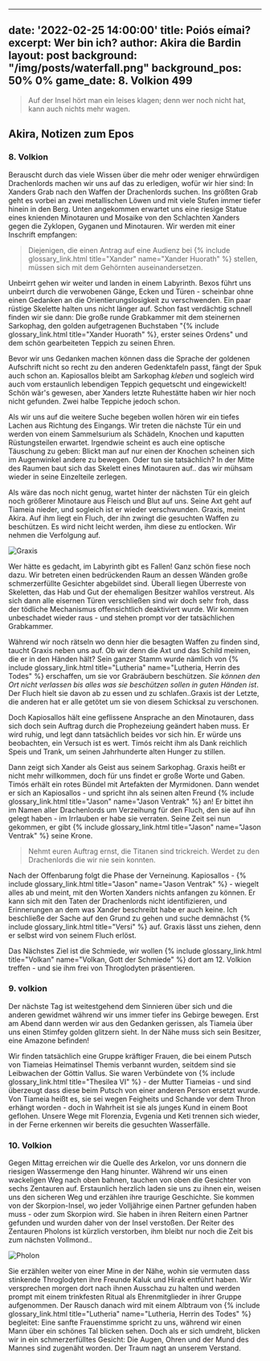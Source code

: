   ---
date: '2022-02-25 14:00:00'
title: Poiós eímai?
excerpt: Wer bin ich?
author: Akira die Bardin
layout: post
background: "/img/posts/waterfall.png"
background_pos: 50% 0%
game_date: 8. Volkion 499
---

<div class="rhyme">
  <blockquote>
    Auf der Insel hört man ein leises klagen;
    denn wer noch nicht hat, kann auch nichts mehr wagen.
  </blockquote>
</div>

## Akira, Notizen zum Epos

### 8. Volkion

Berauscht durch das viele Wissen über die mehr oder weniger ehrwürdigen Drachenlords machen wir uns auf das zu erledigen, wofür wir hier sind: In Xanders Grab nach den Waffen der Drachenlords suchen.
Ins größten Grab geht es vorbei an zwei metallischen Löwen und mit viele Stufen immer tiefer hinein in den Berg. Unten angekommen erwartet uns eine riesige Statue eines knienden Minotauren und Mosaike von den Schlachten Xanders gegen die Zyklopen, Gyganen und Minotauren. Wir werden mit einer Inschrift empfangen:

<blockquote>
Diejenigen, die einen Antrag auf eine Audienz bei {% include glossary_link.html title="Xander" name="Xander Huorath" %} stellen, müssen sich mit dem Gehörnten auseinandersetzen.
</blockquote>

Unbeirrt gehen wir weiter und landen in einem Labyrinth. Bexos führt uns unbeirrt durch die verwobenen Gänge, Ecken und Türen - scheinbar ohne einen Gedanken an die Orientierungslosigkeit zu verschwenden. Ein paar rüstige Skelette halten uns nicht länger auf. Schon fast verdächtig schnell finden wir sie dann: Die große runde Grabkammer mit dem steinernen Sarkophag, den golden aufgetragenen Buchstaben "{% include glossary_link.html title="Xander Huorath" %}, erster seines Ordens" und dem schön gearbeiteten Teppich zu seinen Ehren.

Bevor wir uns Gedanken machen können dass die Sprache der goldenen Aufschrift nicht so recht zu den anderen Gedenktafeln passt, fängt der Spuk auch schon an. Kapiosallos bleibt am Sarkophag _kleben_ und sogleich wird auch vom erstaunlich lebendigen Teppich gequetscht und eingewickelt! Schön wär's gewesen, aber Xanders letzte Ruhestätte haben wir hier noch nicht gefunden. Zwei halbe Teppiche jedoch schon.

Als wir uns auf die weitere Suche begeben wollen hören wir ein tiefes Lachen aus Richtung des Eingangs. Wir treten die nächste Tür ein und werden von einem Sammelsurium als Schädeln, Knochen und kaputten Rüstungsteilen erwartet. Irgendwie scheint es auch eine optische Täuschung zu geben: Blickt man auf nur einen der Knochen scheinen sich im Augenwinkel andere zu bewegen. Oder tun sie tatsächlich? In der Mitte des Raumen baut sich das Skelett eines Minotauren auf.. das wir mühsam wieder in seine Einzelteile zerlegen.

 Als wäre das noch nicht genug, wartet hinter der nächsten Tür ein gleich noch größerer Minotaure aus Fleisch und Blut auf uns. Seine Axt geht auf Tiameia nieder, und sogleich ist er wieder verschwunden. Graxis, meint Akira. Auf ihm liegt ein Fluch, der ihn zwingt die gesuchten Waffen zu beschützen. Es wird nicht leicht werden, ihm diese zu entlocken. Wir nehmen die Verfolgung auf.

![Graxis](/img/posts/graxis.png)

Wer hätte es gedacht, im Labyrinth gibt es Fallen! Ganz schön fiese noch dazu. Wir betreten einen bedrückenden Raum an dessen Wänden große schmerzerfüllte Gesichter abgebildet sind. Überall liegen Überreste von Skeletten, das Hab und Gut der ehemaligen Besitzer wahllos verstreut. Als sich dann alle eisernen Türen verschließen sind wir doch sehr froh, dass der tödliche Mechanismus offensichtlich deaktiviert wurde. Wir kommen unbeschadet wieder raus - und stehen prompt vor der tatsächlichen Grabkammer.

Während wir noch rätseln wo denn hier die besagten Waffen zu finden sind, taucht Graxis neben uns auf. Ob wir denn die Axt und das Schild meinen, die er in den Händen hält? Sein ganzer Stamm wurde nämlich von {% include glossary_link.html title="Lutheria" name="Lutheria, Herrin des Todes" %} erschaffen, um sie vor Grabräubern beschützen. _Sie können den Ort nicht verlassen bis alles was sie beschützen sollen in guten Händen ist_. Der Fluch hielt sie davon ab zu essen und zu schlafen..Graxis ist der Letzte, die anderen hat er alle getötet um sie von diesem Schicksal zu verschonen.

Doch Kapiosallos hält eine geflissene Ansprache an den Minotauren, dass sich doch sein Auftrag durch die Prophezeiung geändert haben muss. Er wird ruhig, und legt dann tatsächlich beides vor sich hin. Er würde uns beobachten, ein Versuch ist es wert. Timós reicht ihm als Dank reichlich Speis und Trank, um seinen Jahrhunderte alten Hunger zu stillen.

Dann zeigt sich Xander als Geist aus seinem Sarkophag. Graxis heißt er nicht mehr willkommen, doch für uns findet er große Worte und Gaben. Timós erhält ein rotes Bündel mit Artefakten der Myrmidonen. Dann wendet er sich an Kapiosallos - und spricht ihn als seinen alten Freund {% include glossary_link.html title="Jason" name="Jason Ventrak" %} an! Er bittet ihn im Namen aller Drachenlords um Verzeihung für den Fluch, den sie auf ihn gelegt haben - im Irrlauben er habe sie verraten. Seine Zeit sei nun gekommen, er gibt {% include glossary_link.html title="Jason" name="Jason Ventrak" %} seine Krone.


<div class="rhyme">
  <blockquote>
    Nehmt euren Auftrag ernst, die Titanen sind trickreich.
    Werdet zu den Drachenlords die wir nie sein konnten.
  </blockquote>
</div>

Nach der Offenbarung folgt die Phase der Verneinung. Kapiosallos - {% include glossary_link.html title="Jason" name="Jason Ventrak" %} - wiegelt alles ab und meint, mit den Worten Xanders nichts anfangen zu können. Er kann sich mit den Taten der Drachenlords nicht identifizieren, und Erinnerungen an dem was Xander beschreibt habe er auch keine. Ich beschließe der Sache auf den Grund zu gehen und suche demnächst {% include glossary_link.html title="Versi" %} auf. Graxis lässt uns ziehen, denn er selbst wird von seinem Fluch erlöst.

Das Nächstes Ziel ist die Schmiede, wir wollen {% include glossary_link.html title="Volkan" name="Volkan, Gott der Schmiede" %} dort am 12. Volkion treffen - und sie ihm frei von Throglodyten präsentieren. 

### 9. volkion

Der nächste Tag ist weitestgehend dem Sinnieren über sich und die anderen gewidmet während wir uns immer tiefer ins Gebirge bewegen. Erst am Abend dann werden wir aus den Gedanken gerissen, als Tiameia über uns einen Stimfey golden glitzern sieht. In der Nähe muss sich sein Besitzer, eine Amazone befinden!

Wir finden tatsächlich eine Gruppe kräftiger Frauen, die bei einem Putsch von Tiameias Heimatinsel Themis verbannt wurden, seitdem sind sie Leibwachen der Göttin Vallus. Sie waren Verbündete von {% include glossary_link.html title="Thesilea VI" %} - der Mutter Tiameias - und sind überzeugt dass diese beim Putsch von einer anderen Person ersetzt wurde. Von Tiameia heißt es, sie sei wegen Feigheits und Schande vor dem Thron erhängt worden - doch in Wahrheit ist sie als junges Kund in einem Boot geflohen. Unsere Wege mit Florenzia, Evgenia und Keti trennen sich wieder, in der Ferne erkennen wir bereits die gesuchten Wasserfälle.

### 10. Volkion

Gegen Mittag erreichen wir die Quelle des Arkelon, vor uns donnern die riesigen Wassermenge den Hang hinunter. Während wir uns einen wackeligen Weg nach oben bahnen, tauchen von oben die Gesichter von sechs Zentauren auf. Erstaunlich herzlich laden sie uns zu ihnen ein, weisen uns den sicheren Weg und erzählen ihre traurige Geschichte. Sie kommen von der Skorpion-Insel, wo jeder Volljährige einen Partner gefunden haben muss - oder zum Skorpion wird. Sie haben in ihren Reitern einen Partner gefunden und wurden daher von der Insel verstoßen. Der Reiter des Zentauren Pholons ist kürzlich verstorben, ihm bleibt nur noch die Zeit bis zum nächsten Vollmond..

![Pholon](/img/posts/pholon.png)

Sie erzählen weiter von einer Mine in der Nähe, wohin sie vermuten dass stinkende Throglodyten ihre Freunde Kaluk und Hirak entführt haben. Wir versprechen morgen dort nach ihnen Ausschau zu halten und werden prompt mit einem trinkfesten Ritual als Ehrenmitglieder in ihrer Gruppe aufgenommen. Der Rausch danach wird mit einem Albtraum von {% include glossary_link.html title="Lutheria" name="Lutheria, Herrin des Todes" %} begleitet: Eine sanfte Frauenstimme spricht zu uns, während wir einen Mann über ein schönes Tal blicken sehen. Doch als er sich umdreht, blicken wir in ein schmerzerfülltes Gesicht: Die Augen, Ohren und der Mund des Mannes sind zugenäht worden. Der Traum nagt an unserem Verstand.
